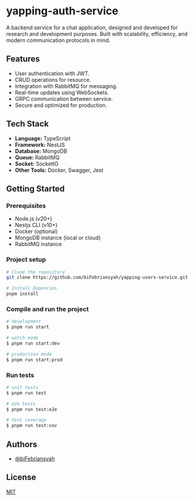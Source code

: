 # yapping-auth-service

A backend service for a chat application, designed and developed for research and development purposes. Built with scalability, efficiency, and modern communication protocols in mind.

## Features

- User authentication with JWT.
- CRUD operations for resource.
- Integration with RabbitMQ for messaging.
- Real-time updates using WebSockets.
- GRPC communication between service.
- Secure and optimized for production.

## Tech Stack

- **Language:** TypeScript
- **Framework:** NestJS
- **Database:** MongoDB
- **Queue:** RabbitMQ
- **Socket:** SocketIO
- **Other Tools:** Docker, Swagger, Jest

## Getting Started

### Prerequisites

- Node.js (v20+)
- Nestjs CLI (v10+)
- Docker (optional)
- MongoDB instance (local or cloud)
- RabbitMQ instance

### Project setup

```bash
# Clone the repository
git clone https://github.com/biFebriansyah/yapping-users-service.git

# Install Depencies
pnpm install
```

### Compile and run the project

```bash
# development
$ pnpm run start

# watch mode
$ pnpm run start:dev

# production mode
$ pnpm run start:prod
```

### Run tests

```bash
# unit tests
$ pnpm run test

# e2e tests
$ pnpm run test:e2e

# test coverage
$ pnpm run test:cov
```

## Authors

- [@biFebriansyah](https://www.github.com/biFebriansyah)

## License

[MIT](https://choosealicense.com/licenses/mit/)
